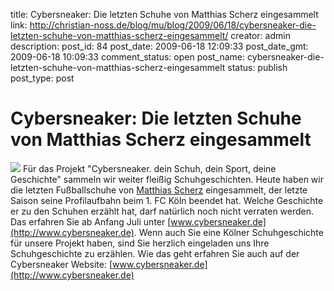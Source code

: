 title: Cybersneaker: Die letzten Schuhe von Matthias Scherz eingesammelt
link: http://christian-noss.de/blog/mu/blog/2009/06/18/cybersneaker-die-letzten-schuhe-von-matthias-scherz-eingesammelt/
creator: admin
description: 
post_id: 84
post_date: 2009-06-18 12:09:33
post_date_gmt: 2009-06-18 10:09:33
comment_status: open
post_name: cybersneaker-die-letzten-schuhe-von-matthias-scherz-eingesammelt
status: publish
post_type: post

# Cybersneaker: Die letzten Schuhe von Matthias Scherz eingesammelt

[![](files/2009/06/scherz_520_nah.jpg)](http://christian-noss.de/blog/mu/files/2009/06/scherz_520_nah.jpg) Für das Projekt "Cybersneaker. dein Schuh, dein Sport, deine Geschichte" sammeln wir weiter fleißig Schuhgeschichten. Heute haben wir die letzten Fußballschuhe von [Matthias Scherz](http://de.wikipedia.org/wiki/Matthias_Scherz) eingesammelt, der letzte Saison seine Profilaufbahn beim 1. FC Köln beendet hat. Welche Geschichte er zu den Schuhen erzählt hat, darf natürlich noch nicht verraten werden. Das erfahren Sie ab Anfang Juli unter [www.cybersneaker.de](http://www.cybersneaker.de). Wenn auch Sie eine Kölner Schuhgeschichte für unsere Projekt haben, sind Sie herzlich eingeladen uns Ihre Schuhgeschichte zu erzählen. Wie das geht erfahren Sie auch auf der Cybersneaker Website: [www.cybersneaker.de](http://www.cybersneaker.de)